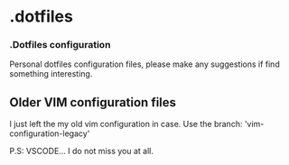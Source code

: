 # .dotfiles

### .Dotfiles configuration
Personal dotfiles configuration files, please make any suggestions if find something interesting.

## Older VIM configuration files
I just left the my old vim configuration in case. Use the branch:
'vim-configuration-legacy'

P.S: VSCODE... I do not miss you at all. 
